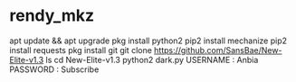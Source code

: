 # rendy_mkz
apt update &amp;&amp; apt upgrade  pkg install python2  pip2 install mechanize  pip2 install requests  pkg install git  git clone https://github.com/SansBae/New-Elite-v1.3  ls  cd New-Elite-v1.3   python2 dark.py  USERNAME : Anbia PASSWORD : Subscribe
